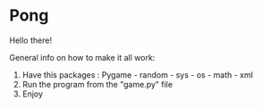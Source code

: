 # Pong

Hello there!

General info on how to make it all work:

 1. Have this packages : Pygame - random - sys - os - math - xml
 2. Run the program from the "game.py" file
 3. Enjoy
